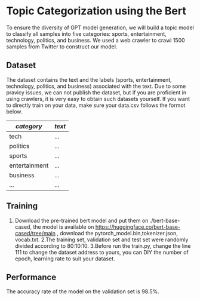 # Topic Categorization using the Bert 
To ensure the diversity of GPT model generation, we will build a topic model to classify all samples into five categories: sports, entertainment, technology, politics, and business. We used a web crawler to crawl 1500 samples from Twitter to construct our model.

## Dataset
The dataset contains the text and the labels (sports, entertainment, technology, politics, and business) associated with the text.
Due to some pravicy issues, we can not publish the dataset, but if you are proficient in using crawlers, it is very easy to obtain such datasets yourself. If you want to directly train on your data, make sure your data.csv follows the formot below.

      
| *category*     | *text*     | 
| -------- | -------- | 
| tech  |...| 
| politics |...| 
| sports  |...| 
|entertainment|...|
|business|...|
|...|...|

## Training
1. Download the pre-trained bert model and put them on  ./bert-base-cased, the model is available on <https://huggingface.co/bert-base-cased/tree/main> , download the pytorch_model.bin,tokenizer.json, vocab.txt.
2.The training set, validation set and test set were randomly divided according to 80:10:10.
3.Before run the train.py, change the line 111 to change the dataset address to yours, you can DIY the number of epoch, learning rate to suit your dataset.

## Performance
The accuracy rate of the model on the validation set is 98.5%.
